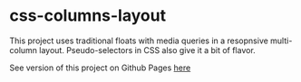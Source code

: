# css-columns-layout
This project uses traditional floats with media queries in a resopnsive multi-column layout. Pseudo-selectors in CSS also give it a bit of flavor.

See version of this project on Github Pages <a href="http://craig-o-curtis.github.io/css-columns-layout/" target="_blank">here</a>
